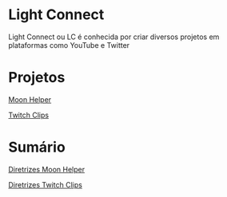 # Light Connect
Light Connect ou LC é conhecida por criar diversos projetos em plataformas como YouTube e Twitter

# Projetos
[Moon Helper](https://twitter.com/LCMoonHelper?s=09)

[Twitch Clips](https://youtube.com/channel/UCsGHwPa9MV2YCUReHGd-9Og)

# Sumário
[Diretrizes Moon Helper]()

[Diretrizes Twitch Clips]()
